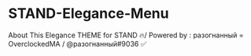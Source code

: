 # STAND-Elegance-Menu
About This Elegance THEME for STAND 🔥/ Powered by : разогнанный = OverclockedMA / @разогнанный#9036 ✅
